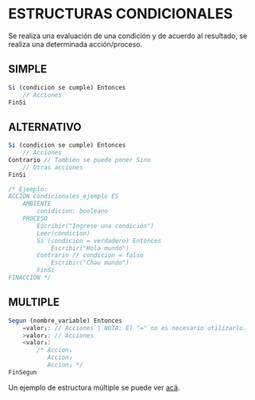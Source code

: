 # ESTRUCTURAS CONDICIONALES
Se realiza una evaluación de una condición y de acuerdo al resultado, se realiza una determinada acción/proceso.
## SIMPLE
```js
Si (condicion se cumple) Entonces
    // Acciones
FinSi
```
## ALTERNATIVO
```js
Si (condicion se cumple) Entonces
    // Acciones
Contrario // También se puede poner Sino
    // Otras acciones
FinSi

/* Ejemplo:
ACCION condicionales_ejemplo ES
    AMBIENTE
        conidicion: booleano
    PROCESO
        Escribir("Ingrese una condición")
        Leer(condicion)
        Si (condicion = verdadero) Entonces
            Escribir("Hola mundo")
        Contrario // condicion = falso
            Escribir("Chau mundo")
        FinSi
FINACCION */ 
```

## MULTIPLE
```js
Segun (nombre_variable) Entonces
    =valor₁: // Acciones | NOTA: El "=" no es necesario utilizarlo.
    >valor₂: // Acciones
    <valor₃:
        /* Accion₁
           Accion₂ 
           Accion₃ */
FinSegun
```

Un ejemplo de estructura múltiple se puede ver [acá](https://github.com/511NetworkAuthenticationRequired/Algoritmo-y-Estructuras-de-Datos-2023/blob/main/Sintaxis%20del%20pseudocodigo/%5BINCOMPLETO%5D%20Esqueletos_Frecuentes.md#convertir-caracter-a-entero).
